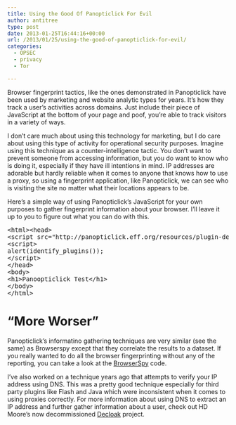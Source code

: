 ```yaml
---
title: Using the Good Of Panopticlick For Evil
author: antitree
type: post
date: 2013-01-25T16:44:16+00:00
url: /2013/01/25/using-the-good-of-panopticlick-for-evil/
categories:
  - OPSEC
  - privacy
  - Tor

---
```

Browser fingerprint tactics, like the ones demonstrated in Panopticlick have been used by marketing and website analytic types for years. It&#8217;s how they track a user&#8217;s activities across domains. Just include their piece of JavaScript at the bottom of your page and poof, you&#8217;re able to track visitors in a variety of ways.

I don&#8217;t care much about using this technology for marketing, but I do care about using this type of activity for operational security purposes. Imagine using this technique as a counter-intelligence tactic. You don&#8217;t want to prevent someone from accessing information, but you do want to know who is doing it, especially if they have ill intentions in mind. IP addresses are adorable but hardly reliable when it comes to anyone that knows how to use a proxy, so using a fingerprint application, like Panopticlick, we can see who is visiting the site no matter what their locations appears to be.

Here&#8217;s a simple way of using Panopticlick&#8217;s JavaScript for your own purposes to gather fingerprint information about your browser. I&#8217;ll leave it up to you to figure out what you can do with this.

<pre class="lang:default decode:true">&lt;html&gt;&lt;head&gt;
&lt;script src="http://panopticlick.eff.org/resources/plugin-detect-0.6.3.js" type="text/javascript"&gt;&lt;/script&gt;
&lt;script&gt;
alert(identify_plugins());
&lt;/script&gt;
&lt;/head&gt;
&lt;body&gt;
&lt;h1&gt;Panoopticlick Test&lt;/h1&gt;
&lt;/body&gt;
&lt;/html&gt;</pre>

# &#8220;More Worser&#8221;

Panopticlick&#8217;s informatino gathering techniques are very similar (see the same) as Browserspy except that they correlate the results to a dataset. If you really wanted to do all the browser fingerprinting without any of the reporting, you can take a look at the [BrowserSpy][1] code.

I&#8217;ve also worked on a technique years ago that attempts to verify your IP address using DNS. This was a pretty good technique especially for third party plugins like Flash and Java which were inconsistent when it comes to using proxies correctly. For more information about using DNS to extract an IP address and further gather information about a user, check out HD Moore&#8217;s now decommissioned [Decloak][2] project.

&nbsp;

 [1]: http://www.browserspy.dk
 [2]: http://www.decloak.net